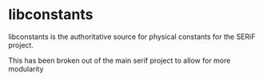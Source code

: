 # libconstants

libconstants is the authoritative source for physical constants for the SERiF project.

This has been broken out of the main serif project to allow for more modularity
